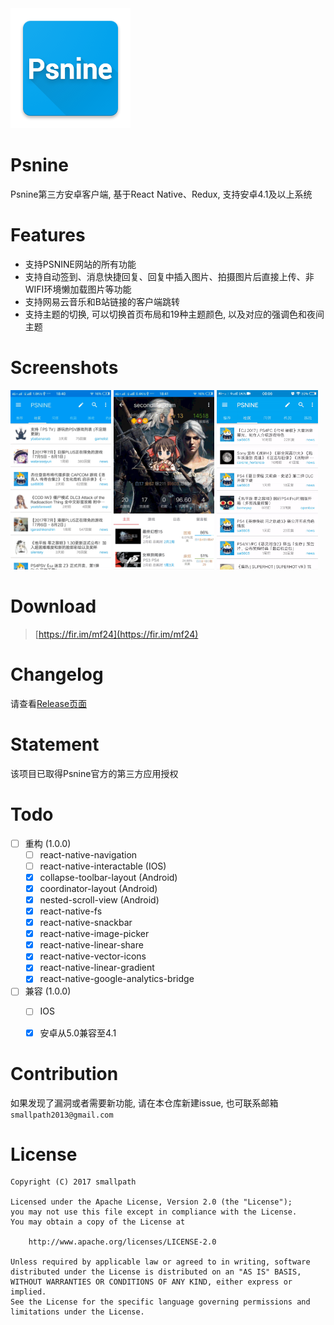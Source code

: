 <img src="./android/app/src/main/res/mipmap-xxxhdpi/ic_launcher.png">

# Psnine
Psnine第三方安卓客户端, 基于React Native、Redux, 支持安卓4.1及以上系统 

# Features
- 支持PSNINE网站的所有功能
- 支持自动签到、消息快捷回复、回复中插入图片、拍摄图片后直接上传、非WIFI环境懒加载图片等功能
- 支持网易云音乐和B站链接的客户端跳转
- 支持主题的切换, 可以切换首页布局和19种主题颜色, 以及对应的强调色和夜间主题

# Screenshots
<a href="art/1.gif"><img src="art/1.gif" width="32%"/></a>
<a href="art/2.gif"><img src="art/2.gif" width="32%"/></a>
<a href="art/3.gif"><img src="art/3.gif" width="32%"/></a>

# Download
> [https://fir.im/mf24](https://fir.im/mf24)

# Changelog
请查看[Release页面](https://github.com/smallpath/psnine/releases)

# Statement
该项目已取得Psnine官方的第三方应用授权

# Todo
- [ ] 重构 (1.0.0)
  - [ ] react-native-navigation
  - [ ] react-native-interactable (IOS)
  - [x] collapse-toolbar-layout (Android)
  - [x] coordinator-layout (Android)
  - [x] nested-scroll-view (Android)
  - [x] react-native-fs
  - [x] react-native-snackbar
  - [x] react-native-image-picker
  - [x] react-native-linear-share
  - [x] react-native-vector-icons
  - [x] react-native-linear-gradient
  - [x] react-native-google-analytics-bridge
- [ ] 兼容 (1.0.0)
  - [ ] IOS
  - [x] 安卓从5.0兼容至4.1


# Contribution
如果发现了漏洞或者需要新功能, 请在本仓库新建issue, 也可联系邮箱`smallpath2013@gmail.com`

# License
```
Copyright (C) 2017 smallpath

Licensed under the Apache License, Version 2.0 (the "License");
you may not use this file except in compliance with the License.
You may obtain a copy of the License at

    http://www.apache.org/licenses/LICENSE-2.0

Unless required by applicable law or agreed to in writing, software
distributed under the License is distributed on an "AS IS" BASIS,
WITHOUT WARRANTIES OR CONDITIONS OF ANY KIND, either express or implied.
See the License for the specific language governing permissions and
limitations under the License.
```